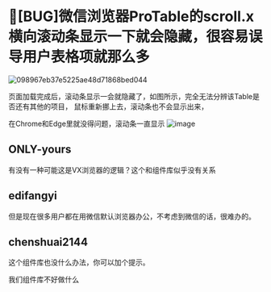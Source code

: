 # 🐛[BUG]微信浏览器ProTable的scroll.x横向滚动条显示一下就会隐藏，很容易误导用户表格项就那么多

![098967eb37e5225ae48d71868bed044](https://github.com/ant-design/pro-components/assets/12421552/bc22085c-2832-47e9-888b-306d7e68aa7f)

页面加载完成后，滚动条显示一会就隐藏了，如图所示，完全无法分辨该Table是否还有其他的项目，
鼠标重新挪上去，滚动条也不会显示出来，

在Chrome和Edge里就没得问题，滚动条一直显示
![image](https://github.com/ant-design/pro-components/assets/12421552/8b3f9e90-2554-4ae3-a440-d249d9672ac6)

## ONLY-yours

有没有一种可能这是VX浏览器的逻辑？这个和组件库似乎没有关系

## edifangyi

>

但是现在很多用户都在用微信默认浏览器办公，不考虑到微信的话，很难办的。

## chenshuai2144

这个组件库也没什么办法，你可以加个提示。

我们组件库不好做什么
